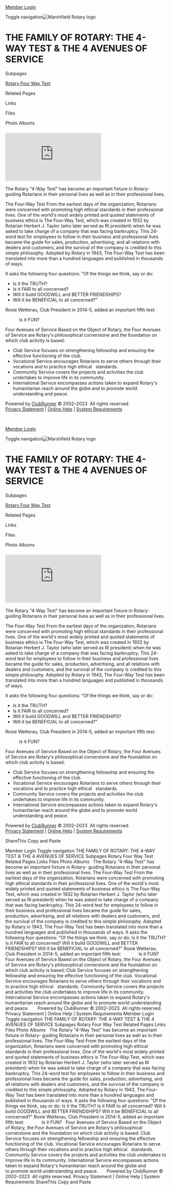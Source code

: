   

 

[Member Login](https://portal.clubrunner.ca/6914/User/Login?OriginalUrl=TyQQ1O2MGe/lt7LHc5HmXG7VdzyiewyVgvKd+HV1rjdgRX4TBf8BdH+bRAoUGYYac0al3qcYSHudZRpYPwojQfJwh79t8jUztPMvCltLOPaimkFgV/egdomtkkTDLqxSEpzn4L5b816H4jgMtf0lbbQFqNUzupBGPj4cwJKcej2EfLwoBR/y0sz69n61Zmeo)

Toggle navigation![Marshfield Rotary logo](https://clubrunner.blob.core.windows.net/00000000011/Images/RotaryMBS-Simple_REV-Gold-RGB(1).png)

# THE FAMILY OF ROTARY: THE 4-WAY TEST & THE 4 AVENUES OF SERVICE

Subpages

[Rotary Four Way Test](https://portal.clubrunner.ca/6914/sitepage/rotary-four-way-test/SitePage/rotary-four-way-test/the-family-of-rotary-the-4-way-test-the-4-avenues-of-service)

Related Pages

Links

Files

Photo Albums

### ![](http://www.rotary6250.org/proxy.php?filename=images/logo/volunteer.jpg)

The Rotary "4-Way Test" has become an important fixture in Rotary- guiding Rotarians in their personal lives as well as in their professional lives.

  
The Four-Way Test From the earliest days of the organization, Rotarians were concerned with promoting high ethical standards in their professional lives. One of the world's most widely printed and quoted statements of business ethics is The Four-Way Test, which was created in 1932 by Rotarian Herbert J. Taylor (who later served as RI president) when he was asked to take charge of a company that was facing bankruptcy. This 24-word test for employees to follow in their business and professional lives became the guide for sales, production, advertising, and all relations with dealers and customers, and the survival of the company is credited to this simple philosophy. Adopted by Rotary in 1943, The Four-Way Test has been translated into more than a hundred languages and published in thousands of ways.

It asks the following four questions: "Of the things we think, say or do:

-   Is it the TRUTH?
-   Is it FAIR to all concerned?
-   Will it build GOODWILL and BETTER FRIENDSHIPS?
-   Will it be BENEFICIAL to all concerned?"

Roxie Wetterau, Club President in 2014-5, added an important fifth test:

           Is it FUN?

Four Avenues of Service Based on the Object of Rotary, the Four Avenues of Service are Rotary's philosophical cornerstone and the foundation on which club activity is based:

-   Club Service focuses on strengthening fellowship and ensuring the effective functioning of the club.
-   Vocational Service encourages Rotarians to serve others through their vocations and to practice high ethical   standards.
-   Community Service covers the projects and activities the club undertakes to improve life in its community.
-   International Service encompasses actions taken to expand Rotary's humanitarian reach around the globe and to promote world understanding and peace.

Powered by [ClubRunner](http://www.clubrunner.ca/) © 2002–2023  All rights reserved.   
[Privacy Statement](https://portal.clubrunner.ca/6914/sitepage/rotary-four-way-test/privacy-policy) | [Online Help](https://www.clubrunnersupport.com/) | [System Requirements](https://links.myclubrunner.com/system-requirements)

 

[Member Login](https://portal.clubrunner.ca/6914/User/Login?OriginalUrl=TyQQ1O2MGe/lt7LHc5HmXG7VdzyiewyVgvKd+HV1rjdgRX4TBf8BdH+bRAoUGYYac0al3qcYSHudZRpYPwojQfJwh79t8jUztPMvCltLOPaimkFgV/egdomtkkTDLqxSEpzn4L5b816H4jgMtf0lbbQFqNUzupBGPj4cwJKcej2EfLwoBR/y0sz69n61Zmeo)

Toggle navigation![Marshfield Rotary logo](https://clubrunner.blob.core.windows.net/00000000011/Images/RotaryMBS-Simple_REV-Gold-RGB(1).png)

# THE FAMILY OF ROTARY: THE 4-WAY TEST & THE 4 AVENUES OF SERVICE

Subpages

[Rotary Four Way Test](https://portal.clubrunner.ca/6914/sitepage/rotary-four-way-test/SitePage/rotary-four-way-test/the-family-of-rotary-the-4-way-test-the-4-avenues-of-service)

Related Pages

Links

Files

Photo Albums

### ![](http://www.rotary6250.org/proxy.php?filename=images/logo/volunteer.jpg)

The Rotary "4-Way Test" has become an important fixture in Rotary- guiding Rotarians in their personal lives as well as in their professional lives.

  
The Four-Way Test From the earliest days of the organization, Rotarians were concerned with promoting high ethical standards in their professional lives. One of the world's most widely printed and quoted statements of business ethics is The Four-Way Test, which was created in 1932 by Rotarian Herbert J. Taylor (who later served as RI president) when he was asked to take charge of a company that was facing bankruptcy. This 24-word test for employees to follow in their business and professional lives became the guide for sales, production, advertising, and all relations with dealers and customers, and the survival of the company is credited to this simple philosophy. Adopted by Rotary in 1943, The Four-Way Test has been translated into more than a hundred languages and published in thousands of ways.

It asks the following four questions: "Of the things we think, say or do:

-   Is it the TRUTH?
-   Is it FAIR to all concerned?
-   Will it build GOODWILL and BETTER FRIENDSHIPS?
-   Will it be BENEFICIAL to all concerned?"

Roxie Wetterau, Club President in 2014-5, added an important fifth test:

           Is it FUN?

Four Avenues of Service Based on the Object of Rotary, the Four Avenues of Service are Rotary's philosophical cornerstone and the foundation on which club activity is based:

-   Club Service focuses on strengthening fellowship and ensuring the effective functioning of the club.
-   Vocational Service encourages Rotarians to serve others through their vocations and to practice high ethical   standards.
-   Community Service covers the projects and activities the club undertakes to improve life in its community.
-   International Service encompasses actions taken to expand Rotary's humanitarian reach around the globe and to promote world understanding and peace.

Powered by [ClubRunner](http://www.clubrunner.ca/) © 2002–2023  All rights reserved.   
[Privacy Statement](https://portal.clubrunner.ca/6914/sitepage/rotary-four-way-test/privacy-policy) | [Online Help](https://www.clubrunnersupport.com/) | [System Requirements](https://links.myclubrunner.com/system-requirements)

ShareThis Copy and Paste

Member Login Toggle navigation THE FAMILY OF ROTARY: THE 4-WAY TEST & THE 4 AVENUES OF SERVICE Subpages Rotary Four Way Test Related Pages Links Files Photo Albums   The Rotary "4-Way Test" has become an important fixture in Rotary- guiding Rotarians in their personal lives as well as in their professional lives. The Four-Way Test From the earliest days of the organization, Rotarians were concerned with promoting high ethical standards in their professional lives. One of the world's most widely printed and quoted statements of business ethics is The Four-Way Test, which was created in 1932 by Rotarian Herbert J. Taylor (who later served as RI president) when he was asked to take charge of a company that was facing bankruptcy. This 24-word test for employees to follow in their business and professional lives became the guide for sales, production, advertising, and all relations with dealers and customers, and the survival of the company is credited to this simple philosophy. Adopted by Rotary in 1943, The Four-Way Test has been translated into more than a hundred languages and published in thousands of ways. It asks the following four questions: "Of the things we think, say or do: Is it the TRUTH? Is it FAIR to all concerned? Will it build GOODWILL and BETTER FRIENDSHIPS? Will it be BENEFICIAL to all concerned?" Roxie Wetterau, Club President in 2014-5, added an important fifth test:              Is it FUN?   Four Avenues of Service Based on the Object of Rotary, the Four Avenues of Service are Rotary's philosophical cornerstone and the foundation on which club activity is based: Club Service focuses on strengthening fellowship and ensuring the effective functioning of the club. Vocational Service encourages Rotarians to serve others through their vocations and to practice high ethical   standards. Community Service covers the projects and activities the club undertakes to improve life in its community. International Service encompasses actions taken to expand Rotary's humanitarian reach around the globe and to promote world understanding and peace.       Powered by ClubRunner © 2002–2023  All rights reserved. Privacy Statement | Online Help | System Requirements Member Login Toggle navigation THE FAMILY OF ROTARY: THE 4-WAY TEST & THE 4 AVENUES OF SERVICE Subpages Rotary Four Way Test Related Pages Links Files Photo Albums   The Rotary "4-Way Test" has become an important fixture in Rotary- guiding Rotarians in their personal lives as well as in their professional lives. The Four-Way Test From the earliest days of the organization, Rotarians were concerned with promoting high ethical standards in their professional lives. One of the world's most widely printed and quoted statements of business ethics is The Four-Way Test, which was created in 1932 by Rotarian Herbert J. Taylor (who later served as RI president) when he was asked to take charge of a company that was facing bankruptcy. This 24-word test for employees to follow in their business and professional lives became the guide for sales, production, advertising, and all relations with dealers and customers, and the survival of the company is credited to this simple philosophy. Adopted by Rotary in 1943, The Four-Way Test has been translated into more than a hundred languages and published in thousands of ways. It asks the following four questions: "Of the things we think, say or do: Is it the TRUTH? Is it FAIR to all concerned? Will it build GOODWILL and BETTER FRIENDSHIPS? Will it be BENEFICIAL to all concerned?" Roxie Wetterau, Club President in 2014-5, added an important fifth test:              Is it FUN?   Four Avenues of Service Based on the Object of Rotary, the Four Avenues of Service are Rotary's philosophical cornerstone and the foundation on which club activity is based: Club Service focuses on strengthening fellowship and ensuring the effective functioning of the club. Vocational Service encourages Rotarians to serve others through their vocations and to practice high ethical   standards. Community Service covers the projects and activities the club undertakes to improve life in its community. International Service encompasses actions taken to expand Rotary's humanitarian reach around the globe and to promote world understanding and peace.       Powered by ClubRunner © 2002–2023  All rights reserved. Privacy Statement | Online Help | System Requirements ShareThis Copy and Paste